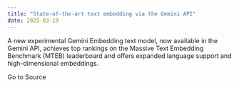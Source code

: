 ```yaml
---
title: "State-of-the-art text embedding via the Gemini API"
date: 2025-03-19
---
```


A new experimental Gemini Embedding text model, now available in the Gemini API, achieves top rankings on the Massive Text Embedding Benchmark (MTEB) leaderboard and offers expanded language support and high-dimensional embeddings.

Go to Source
